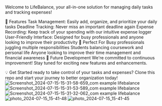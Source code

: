 Welcome to LifeBalance, your all-in-one solution for managing daily tasks and tracking expenses!

🚀 Features
Task Management: Easily add, organize, and prioritize your daily tasks
Deadline Tracking: Never miss an important deadline again
Expense Recording: Keep track of your spending with our intuitive expense logger
User-Friendly Interface: Designed for busy professionals and anyone looking to improve their productivity
🎯 Perfect For
Busy professionals juggling multiple responsibilities
Students balancing coursework and personal life
Anyone looking to improve their time management and financial awareness
🔮 Future Development
We're committed to continuous improvement! Stay tuned for exciting new features and enhancements.

💡 Get Started ready to take control of your tasks and expenses? Clone this repo and start your journey to better organization today!
![Screenshot_2024-07-15-15-31-58-659_com example lifebalance](https://github.com/user-attachments/assets/f093b737-6787-4335-b0ae-2f09faf02bed)
![Screenshot_2024-07-15-15-31-53-589_com example lifebalance](https://github.com/user-attachments/assets/ff36ee76-95a6-483a-a5a4-bc583b2bf8d8)
![Screenshot_2024-07-15-15-31-32-062_com example lifebalance](https://github.com/user-attachments/assets/cc3fd298-c7c4-4f74-bd6e-8b9843596702)
![photo_2024-07-15_15-41-48](https://github.com/user-attachments/assets/6905ef84-b5f6-46c1-ae4c-b423d225ff58)
![photo_2024-07-15_15-41-45](https://github.com/user-attachments/assets/698f2e95-217a-4acf-ad78-541ebe809961)






